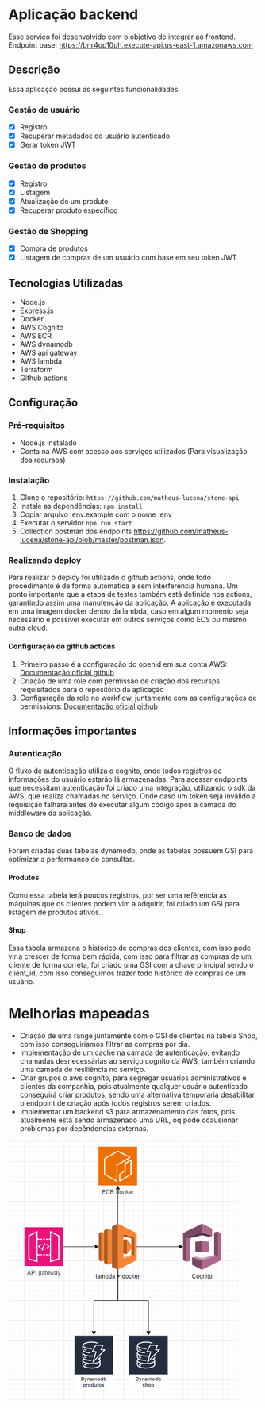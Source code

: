# Aplicação backend

Esse serviço foi desenvolvido com o objetivo de integrar ao frontend.
Endpoint base: https://bnr4op10uh.execute-api.us-east-1.amazonaws.com

## Descrição
Essa aplicação possui as seguintes funcionalidades.

### Gestão de usuário

- [x] Registro
- [x] Recuperar metadados do usuário autenticado
- [x] Gerar token JWT

### Gestão de produtos

- [x] Registro
- [x] Listagem
- [x] Atualização de um produto
- [x] Recuperar produto específico

### Gestão de Shopping

- [x] Compra de produtos
- [x] Listagem de compras de um usuário com base em seu token JWT

## Tecnologias Utilizadas

- Node.js
- Express.js
- Docker
- AWS Cognito
- AWS ECR
- AWS dynamodb
- AWS api gateway
- AWS lambda
- Terraform
- Github actions

## Configuração

### Pré-requisitos

- Node.js instalado
- Conta na AWS com acesso aos serviços utilizados (Para visualização dos recursos)

### Instalação

1. Clone o repositório: `https://github.com/matheus-lucena/stone-api`
2. Instale as dependências: `npm install`
3. Copiar arquivo .env.example com o nome .env
4. Executar o servidor `npm run start`
5. Collection postman dos endpoints https://github.com/matheus-lucena/stone-api/blob/master/postman.json.


### Realizando deploy

Para realizar o deploy foi utilizado o github actions, onde todo procedimento é de forma automatica e sem interferencia humana. Um ponto importante que a etapa de testes também está definida nos actions, garantindo assim uma manutenção da aplicação. A aplicação é executada em uma imagem docker dentro da lambda, caso em algum momento seja necessário é possível executar em outros serviços como ECS ou mesmo outra cloud.

#### Configuração do github actions

1. Primeiro passo é a configuração do openid em sua conta AWS: [Documentação oficial github](https://docs.github.com/en/actions/deployment/security-hardening-your-deployments/configuring-openid-connect-in-amazon-web-services#adding-the-identity-provider-to-aws)
2. Criação de uma role com permissão de criação dos recursps requisitados para o repositório da aplicação
3. Configuração da role no workflow, juntamente com as configurações de permissions: [Documentação oficial github](https://docs.github.com/en/actions/deployment/security-hardening-your-deployments/configuring-openid-connect-in-amazon-web-services#adding-permissions-settings)

## Informações importantes

### Autenticação
O fluxo de autenticação utiliza o cognito, onde todos registros de informações do usuário estarão lá armazenadas.
Para acessar endpoints que necessitam autenticação foi criado uma integração, utilizando o sdk da AWS, que realiza chamadas no serviço. Onde caso um token seja inválido a requisição falhara antes de executar algum código após a camada do middleware da aplicação.


### Banco de dados
Foram criadas duas tabelas dynamodb, onde as tabelas possuem GSI para optimizar a performance de consultas.

#### Produtos
Como essa tabela terá poucos registros, por ser uma refêrencia as máquinas que os clientes podem vim a adquirir, foi criado um GSI para listagem de produtos ativos.

#### Shop
Essa tabela armazena o histórico de compras dos clientes, com isso pode vir a crescer de forma bem rápida, com isso para filtrar as compras de um cliente de forma correta, foi criado uma GSI com a chave principal sendo o client_id, com isso conseguimos trazer todo histórico de compras de um usuário.


# Melhorias mapeadas

- Criação de uma range juntamente com o GSI de clientes na tabela Shop, com isso conseguiriamos filtrar as compras por dia.
- Implementação de um cache na camada de autenticação, evitando chamadas desnecessárias ao serviço cognito da AWS, também criando uma camada de resiliência no serviço.
- Criar grupos o aws cognito, para segregar usuários administrativos e clientes da companhia, pois atualmente qualquer usuário autenticado conseguirá criar produtos, sendo uma alternativa temporaria desabilitar o endpoint de criação após todos registros serem criados.
- Implementar um backend s3 para armazenamento das fotos, pois atualmente está sendo armazenado uma URL, oq pode ocausionar problemas por depêndencias externas.


![Desenho AWS](/images/aws.png)